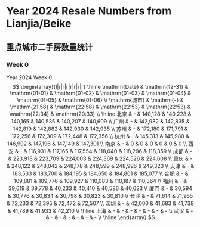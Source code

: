 # Year 2024 Resale Numbers from Lianjia/Beike

## 重点城市二手房数量统计



### Week 0

$\text{Year 2024 Week 0}$
$$
\begin{array}{l|r|r|r|r|r|r|r}
\hline
\mathrm{Date} & \mathrm{12-31} & \mathrm{01-01} & \mathrm{01-02} & \mathrm{01-03} & \mathrm{01-04} & \mathrm{01-05} & \mathrm{01-06} \\
\mathrm{城市} & \mathrm{-} & \mathrm{21:58} & \mathrm{22:58} & \mathrm{22:53} & \mathrm{22:53} & \mathrm{22:34} & \mathrm{20:33} \\
\hline
北京 & - & 140,128 & 140,228 & 140,165 & 140,535 & 140,207 & 140,609 \\
广州 & - & 142,982 & 142,835 & 142,819 & 142,882 & 142,930 & 142,935 \\
苏州 & - & 172,180 & 171,791 & 172,256 & 172,309 & 172,448 & 172,356 \\
杭州 & - & 145,313 & 145,980 & 146,992 & 147,196 & 147,149 & 147,301 \\
南京 & - & 0 & 0 & 0 & 0 & 0 & 0 \\
西安 & - & 116,931 & 117,165 & 117,554 & 118,040 & 118,296 & 118,359 \\
成都 & - & 223,918 & 223,709 & 224,003 & 224,369 & 224,526 & 224,608 \\
重庆 & - & 248,122 & 248,042 & 248,178 & 248,599 & 248,996 & 249,323 \\
天津 & - & 183,533 & 183,700 & 184,195 & 184,650 & 184,801 & 185,077 \\
合肥 & - & 109,881 & 109,776 & 109,927 & 110,083 & 110,187 & 110,364 \\
福州 & - & 39,619 & 39,778 & 40,233 & 40,410 & 40,586 & 40,623 \\
厦门 & - & 30,594 & 30,776 & 30,834 & 30,798 & 30,823 & 30,810 \\
长沙 & - & 71,614 & 71,955 & 72,233 & 72,395 & 72,472 & 72,507 \\
深圳 & - & 42,000 & 41,683 & 41,738 & 41,789 & 41,933 & 42,210 \\
\hline
上海 & - & - & - & - & - & - & - \\
武汉 & - & - & - & - & - & - & - \\
\hline
\end{array}
$$

